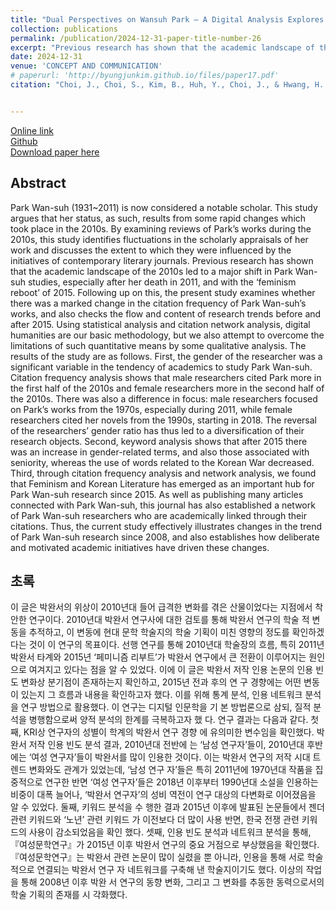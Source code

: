 ```yaml
---
title: "Dual Perspectives on Wansuh Park — A Digital Analysis Explores Institutional and Gender Studies —<br>(두 박완서, 제도와 젠더 혹은 디지털 작가 연구의 시좌 — 2010년대의 『여성문학연구』를 중심으로 —)"
collection: publications
permalink: /publication/2024-12-31-paper-title-number-26
excerpt: "Previous research has shown that the academic landscape of the 2010s led to a major shift in Park Wan-suh studies, especially after her death in 2011, and with the ‘feminism reboot’ of 2015. Following up on this, the present study examines whether there was a marked change in the citation frequency of Park Wan-suh’s works, and also checks the flow and content of research trends before and after 2015."
date: 2024-12-31
venue: 'CONCEPT AND COMMUNICATION'
# paperurl: 'http://byungjunkim.github.io/files/paper17.pdf'
citation: "Choi, J., Choi, S., Kim, B., Huh, Y., Choi, J., & Hwang, H. (2024). Dual perspectives on Wansuh Park — A digital analysis explores institutional and gender studies. <i>Concept and Communication</i>, 34, 131–175. https://doi.org/10.15797/concom.2024..34.004"


---
```

[Online link](https://doi.org/10.15797/concom.2024..34.004)  
[Github](https://github.com/ByungjunKim/TwoParkWansuh)  
[Download paper here](http://byungjunkim.github.io/files/paper26.pdf)


## Abstract
Park Wan-suh (1931~2011) is now considered a notable scholar. This study argues that her status, as such, results from some rapid changes which took place in the 2010s. By examining reviews of Park’s works during the 2010s, this study identifies fluctuations in the scholarly appraisals of her work and discusses the extent to which they were influenced by the initiatives of contemporary literary journals. Previous research has shown that the academic landscape of the 2010s led to a major shift in Park Wan-suh studies, especially after her death in 2011, and with the ‘feminism reboot’ of 2015. Following up on this, the present study examines whether there was a marked change in the citation frequency of Park Wan-suh’s works, and also checks the flow and content of research trends before and after 2015. Using statistical analysis and citation network analysis, digital humanities are our basic methodology, but we also attempt to overcome the limitations of such quantitative means by some qualitative analysis. The results of the study are as follows. First, the gender of the researcher was a significant variable in the tendency of academics to study Park Wan-suh. Citation frequency analysis shows that male researchers cited Park more in the first half of the 2010s and female researchers more in the second half of the 2010s. There was also a difference in focus: male researchers focused on Park’s works from the 1970s, especially during 2011, while female researchers cited her novels from the 1990s, starting in 2018. The reversal of the researchers’ gender ratio has thus led to a diversification of their research objects. Second, keyword analysis shows that after 2015 there was an increase in gender-related terms, and also those associated with seniority, whereas the use of words related to the Korean War decreased. Third, through citation frequency analysis and network analysis, we found that Feminism and Korean Literature has emerged as an important hub for Park Wan-suh research since 2015. As well as publishing many articles connected with Park Wan-suh, this journal has also established a network of Park Wan-suh researchers who are academically linked through their citations. Thus, the current study effectively illustrates changes in the trend of Park Wan-suh research since 2008, and also establishes how deliberate and motivated academic initiatives have driven these changes.

## 초록
이 글은 박완서의 위상이 2010년대 들어 급격한 변화를 겪은 산물이었다는 지점에서 착안한 연구이다. 2010년대 박완서 연구사에 대한 검토를 통해 박완서 연구의 학술 적 변동을 추적하고, 이 변동에 현대 문학 학술지의 학술 기획이 미친 영향의 정도를 확인하겠다는 것이 이 연구의 목표이다. 선행 연구를 통해 2010년대 학술장의 흐름, 특히 2011년 박완서 타계와 2015년 ‘페미니즘 리부트’가 박완서 연구에서 큰 전환이 이루어지는 원인으로 여겨지고 있다는 점을 알 수 있었다. 이에 이 글은 박완서 저작 인용 논문의 인용 빈도 변화상 분기점이 존재하는지 확인하고, 2015년 전과 후의 연 구 경향에는 어떤 변동이 있는지 그 흐름과 내용을 확인하고자 했다. 이를 위해 통계 분석, 인용 네트워크 분석을 연구 방법으로 활용했다. 이 연구는 디지털 인문학을 기 본 방법론으로 삼되, 질적 분석을 병행함으로써 양적 분석의 한계를 극복하고자 했 다. 연구 결과는 다음과 같다. 첫째, KRI상 연구자의 성별이 학계의 박완서 연구 경향 에 유의미한 변수임을 확인했다. 박완서 저작 인용 빈도 분석 결과, 2010년대 전반에 는 ‘남성 연구자’들이, 2010년대 후반에는 ‘여성 연구자’들이 박완서를 많이 인용한 것이다. 이는 박완서 연구의 저작 시대 트렌드 변화와도 관계가 있었는데, ‘남성 연구 자’들은 특히 2011년에 1970년대 작품을 집중적으로 연구한 반면 ‘여성 연구자’들은 2018년 이후부터 1990년대 소설을 인용하는 비중이 대폭 늘어나, ‘박완서 연구자’의 성비 역전이 연구 대상의 다변화로 이어졌음을 알 수 있었다. 둘째, 키워드 분석을 수 행한 결과 2015년 이후에 발표된 논문들에서 젠더 관련 키워드와 ‘노년’ 관련 키워드 가 이전보다 더 많이 사용 반면, 한국 전쟁 관련 키워드의 사용이 감소되었음을 확인 했다. 셋째, 인용 빈도 분석과 네트워크 분석을 통해, 『여성문학연구』가 2015년 이후 박완서 연구의 중요 거점으로 부상했음을 확인했다. 『여성문학연구』는 박완서 관련 논문이 많이 실렸을 뿐 아니라, 인용을 통해 서로 학술적으로 연결되는 박완서 연구 자 네트워크를 구축해 낸 학술지이기도 했다. 이상의 작업을 통해 2008년 이후 박완 서 연구의 동향 변화, 그리고 그 변화를 추동한 동력으로서의 학술 기획의 존재를 시 각화했다.